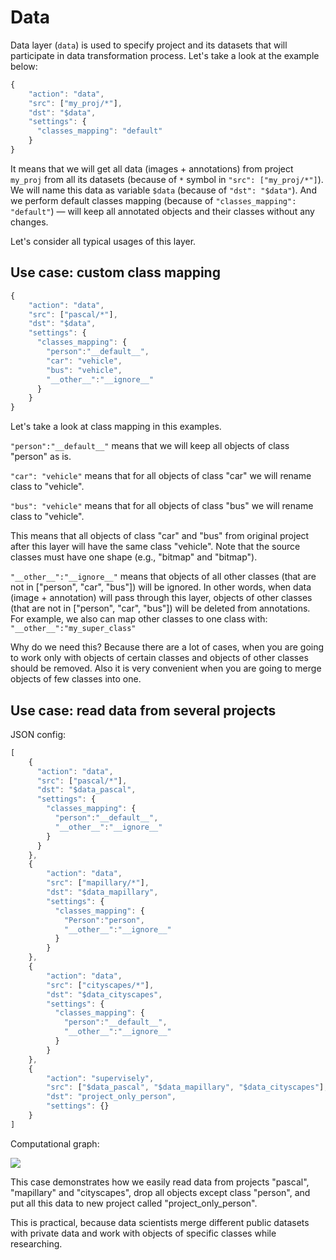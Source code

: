 # Data

Data layer \(`data`\) is used to specify project and its datasets that will participate in data transformation process. Let's take a look at the example below:

```javascript
{
    "action": "data",
    "src": ["my_proj/*"],
    "dst": "$data",
    "settings": {
      "classes_mapping": "default"
    }
}
```

It means that we will get all data \(images + annotations\) from project `my_proj` from all its datasets \(because of `*` symbol in `"src": ["my_proj/*"]`\). We will name this data as variable `$data` \(because of `"dst": "$data"`\). And we perform default classes mapping \(because of `"classes_mapping": "default"`\) — will keep all annotated objects and their classes without any changes.

Let's consider all typical usages of this layer.

## Use case: custom class mapping

```javascript
{
    "action": "data",
    "src": ["pascal/*"],
    "dst": "$data",
    "settings": {
      "classes_mapping": {
        "person":"__default__",
        "car": "vehicle",
        "bus": "vehicle",
        "__other__":"__ignore__"
      }
    }
}
```

Let's take a look at class mapping in this examples.

`"person":"__default__"` means that we will keep all objects of class "person" as is.

`"car": "vehicle"` means that for all objects of class "car" we will rename class to "vehicle".

`"bus": "vehicle"` means that for all objects of class "bus" we will rename class to "vehicle".

This means that all objects of class "car" and "bus" from original project after this layer will have the same class "vehicle". Note that the source classes must have one shape \(e.g., "bitmap" and "bitmap"\).

`"__other__":"__ignore__"` means that objects of all other classes \(that are not in \["person", "car", "bus"\]\) will be ignored. In other words, when data \(image + annotation\) will pass through this layer, objects of other classes \(that are not in \["person", "car", "bus"\]\) will be deleted from annotations. For example, we also can map other classes to one class with: `"__other__":"my_super_class"`

Why do we need this? Because there are a lot of cases, when you are going to work only with objects of certain classes and objects of other classes should be removed. Also it is very convenient when you are going to merge objects of few classes into one.

## Use case: read data from several projects

JSON config:

```javascript
[
    {
      "action": "data",
      "src": ["pascal/*"],
      "dst": "$data_pascal",
      "settings": {
        "classes_mapping": {
          "person":"__default__",
          "__other__":"__ignore__"
        }
      }
    },
    {
        "action": "data",
        "src": ["mapillary/*"],
        "dst": "$data_mapillary",
        "settings": {
          "classes_mapping": {
            "Person":"person",
            "__other__":"__ignore__"
          }
        }
    },
    {
        "action": "data",
        "src": ["cityscapes/*"],
        "dst": "$data_cityscapes",
        "settings": {
          "classes_mapping": {
            "person":"__default__",
            "__other__":"__ignore__"
          }
        }
    },
    {
        "action": "supervisely",
        "src": ["$data_pascal", "$data_mapillary", "$data_cityscapes"],
        "dst": "project_only_person",
        "settings": {}
    }
]
```

Computational graph:

![](../../../.gitbook/assets/exp_003.png)

This case demonstrates how we easily read data from projects "pascal", "mapillary" and "cityscapes", drop all objects except class "person", and put all this data to new project called "project\_only\_person".

This is practical, because data scientists merge different public datasets with private data and work with objects of specific classes while researching.

